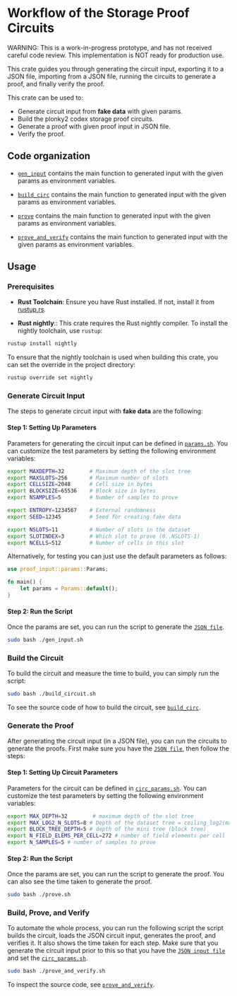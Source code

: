 # Workflow of the Storage Proof Circuits
WARNING: This is a work-in-progress prototype, and has not received careful code review. This implementation is NOT ready for production use.

This crate guides you through generating the circuit input, 
exporting it to a JSON file, importing from a JSON file, 
running the circuits to generate a proof, and finally verify the proof.

This crate can be used to:

- Generate circuit input from **fake data** with given params.
- Build the plonky2 codex storage proof circuits. 
- Generate a proof with given proof input in JSON file.
- Verify the proof.

## Code organization

- [`gen_input`](./src/bin/gen_input.rs) contains the main function to generated input with the given params as environment variables. 

- [`build_circ`](./src/bin/build_circ.rs) contains the main function to generated input with the given params as environment variables.

- [`prove`](./src/bin/prove.rs) contains the main function to generated input with the given params as environment variables.

- [`prove_and_verify`](./src/bin/prove_and_verify.rs) contains the main function to generated input with the given params as environment variables.


## Usage

### Prerequisites

- **Rust Toolchain**: Ensure you have Rust installed. If not, install it from [rustup.rs](https://rustup.rs/).

- **Rust nightly**:: This crate requires the Rust nightly compiler. To install the nightly toolchain, use `rustup`:

```bash
rustup install nightly
```

To ensure that the nightly toolchain is used when building this crate, you can set the override in the project directory:

```bash
rustup override set nightly
```

### Generate Circuit Input
The steps to generate circuit input with **fake data** are the following:

#### Step 1: Setting Up Parameters
Parameters for generating the circuit input can be defined in [`params.sh`](./params.sh).
You can customize the test parameters by setting the following environment variables:

```bash
export MAXDEPTH=32        # Maximum depth of the slot tree
export MAXSLOTS=256       # Maximum number of slots
export CELLSIZE=2048      # Cell size in bytes
export BLOCKSIZE=65536    # Block size in bytes
export NSAMPLES=5         # Number of samples to prove

export ENTROPY=1234567    # External randomness
export SEED=12345         # Seed for creating fake data

export NSLOTS=11          # Number of slots in the dataset
export SLOTINDEX=3        # Which slot to prove (0..NSLOTS-1)
export NCELLS=512         # Number of cells in this slot
```
Alternatively, for testing you can just use the default parameters as follows:

```rust
use proof_input::params::Params;

fn main() {
    let params = Params::default();
}
```
#### Step 2: Run the Script
Once the params are set, you can run the script to generate the [`JSON file`](./input.json).

```bash
sudo bash ./gen_input.sh
```

### Build the Circuit
To build the circuit and measure the time to build, you can simply run the script:
```bash
sudo bash ./build_circuit.sh
```
To see the source code of how to build the circuit, see [`build_circ`](./src/bin/build_circ.rs).

### Generate the Proof
After generating the circuit input (in a JSON file),
you can run the circuits to generate the proofs.
First make sure you have the [`JSON file`](./input.json), then follow the steps:

#### Step 1: Setting Up Circuit Parameters
Parameters for the circuit can be defined in [`circ_params.sh`](./circ_params.sh).
You can customize the test parameters by setting the following environment variables:
```bash
export MAX_DEPTH=32        # maximum depth of the slot tree
export MAX_LOG2_N_SLOTS=8 # Depth of the dataset tree = ceiling_log2(max_slots)
export BLOCK_TREE_DEPTH=5 # depth of the mini tree (block tree)
export N_FIELD_ELEMS_PER_CELL=272 # number of field elements per cell
export N_SAMPLES=5 # number of samples to prove
```

#### Step 2: Run the Script
Once the params are set, you can run the script to generate the proof.
You can also see the time taken to generate the proof. 

```bash
sudo bash ./prove.sh
```

### Build, Prove, and Verify
To automate the whole process, you can run the following script 
the script builds the circuit, loads the JSON circuit input, generates the proof, and verifies it. 
It also shows the time taken for each step. 
Make sure that you generate the circuit input prior to this so that you have the [`JSON input file`](./input.json) and set the [`circ_params.sh`](./circ_params.sh).

```bash
sudo bash ./prove_and_verify.sh
```
To inspect the source code, see [`prove_and_verify`](./src/bin/prove_and_verify.rs).
